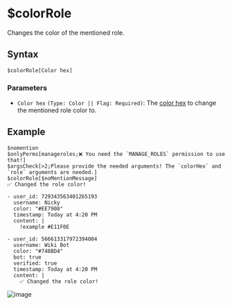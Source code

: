 # $colorRole
Changes the color of the mentioned role.

## Syntax
```
$colorRole[Color hex]
```

### Parameters
- `Color hex` `(Type: Color || Flag: Required)`: The [color hex](https://htmlcolorcodes.com/color-picker) to change the mentioned role color to.

## Example
```
$nomention
$onlyPerms[manageroles;❌ You need the `MANAGE_ROLES` permission to use that!]
$argsCheck[>2;Please provide the needed arguments! The `colorHex` and `role` arguments are needed.]
$colorRole[$noMentionMessage]
✅ Changed the role color!
```
``` discord yaml
- user_id: 729343563401265193
  username: Nicky
  color: "#EE7908"
  timestamp: Today at 4:20 PM
  content: |
    !example #E11F0E

- user_id: 566613317972394004
  username: Wiki Bot
  color: "#748BD4"
  bot: true
  verified: true
  timestamp: Today at 4:20 PM
  content: |
    ✅ Changed the role color!
```
![image](https://user-images.githubusercontent.com/111157596/257056832-3040aa89-91ea-428e-b362-3ed075cf620e.png)
